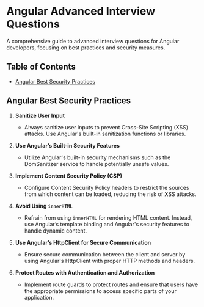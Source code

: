 # Angular Advanced Interview Questions

A comprehensive guide to advanced interview questions for Angular developers, focusing on best practices and security measures.

## Table of Contents

- [Angular Best Security Practices](#angular-best-security-practices)

## Angular Best Security Practices

1. **Sanitize User Input**
   - Always sanitize user inputs to prevent Cross-Site Scripting (XSS) attacks. Use Angular's built-in sanitization functions or libraries.

2. **Use Angular’s Built-in Security Features**
   - Utilize Angular's built-in security mechanisms such as the DomSanitizer service to handle potentially unsafe values.

3. **Implement Content Security Policy (CSP)**
   - Configure Content Security Policy headers to restrict the sources from which content can be loaded, reducing the risk of XSS attacks.

4. **Avoid Using `innerHTML`**
   - Refrain from using `innerHTML` for rendering HTML content. Instead, use Angular’s template binding and Angular's security features to handle dynamic content.

5. **Use Angular’s HttpClient for Secure Communication**
   - Ensure secure communication between the client and server by using Angular's HttpClient with proper HTTP methods and headers.

6. **Protect Routes with Authentication and Authorization**
   - Implement route guards to protect routes and ensure that users have the appropriate permissions to access specific parts of your application.

